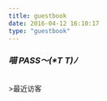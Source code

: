 ```yaml
---
title: guestbook
date: 2016-04-12 16:10:17
type: "guestbook"
---
```


### _喵 PASS～(\*T T)ﾉ_

<br/>
>最近访客
<div class="ds-recent-visitors" data-num-items="28" data-avatar-size="42" id="ds-recent-visitors"></div>
